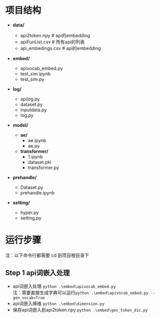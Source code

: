 # 项目结构
  - **data/**
    - api2token.npy # api的embedding
    - apiFunList.csv # 所有api的列表
    - api_embedings.csv # api的embedding
  - **embed/**
    - apivocab_embed.py
    - test_sim.ipynb
    - test_sim.py
  - **log/**

    - apilog.py
    - dataset.py
    - inputdata.py
    - log.py
  - **model/**
    - **ae/**
      - ae.ipynb
      - ae.py
    - **transformer/**
      - 1.ipynb
      - dataset.pkl
      - transformer.py
  - **prehandle/**
    - Dataset.py
    - prehandle.ipynb
  - **setting/**
    - hyper.py
    - setting.py
# 运行步骤
注：以下命令行都需要 cd 到项目根目录下 

## Step 1 api词嵌入处理

- api词嵌入处理
`python .\embed\apivocab_embed.py`  
注：需要直接生成字典可以运行`python .\embed\apivocab_embed.py --gen_vocab=True`
- api词嵌入降维 
`python .\embed\dimension.py`
- 保存api词嵌入到api2token.npy
`python .\embed\gen_token_dic.py`